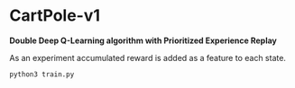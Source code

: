 # CartPole-v1

**Double Deep Q-Learning algorithm with Prioritized Experience Replay**

As an experiment accumulated reward is added as a feature to each state.
```
python3 train.py
```
